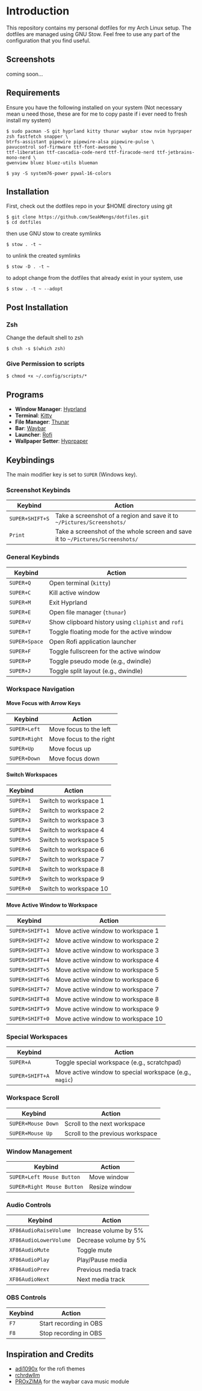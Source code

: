 # Introduction

This repository contains my personal dotfiles for my Arch Linux setup. The dotfiles are managed using GNU Stow. Feel free to use any part of the configuration that you find useful.

## Screenshots

coming soon...

## Requirements

Ensure you have the following installed on your system (Not necessary mean u need those, these are for me to copy paste if i ever need to fresh install my system)

```
$ sudo pacman -S git hyprland kitty thunar waybar stow nvim hyprpaper zsh fastfetch snapper \
btrfs-assistant pipewire pipewire-alsa pipewire-pulse \
pavucontrol sof-firmware ttf-font-awesome \
ttf-liberation ttf-cascadia-code-nerd ttf-firacode-nerd ttf-jetbrains-mono-nerd \
gwenview bluez bluez-utils blueman

```

```
$ yay -S system76-power pywal-16-colors
```

## Installation

First, check out the dotfiles repo in your $HOME directory using git

```
$ git clone https://github.com/SeakMengs/dotfiles.git
$ cd dotfiles
```

then use GNU stow to create symlinks

```
$ stow . -t ~
```

to unlink the created symlinks

```
$ stow -D . -t ~
```

to adopt change from the dotfiles that already exist in your system, use

```
$ stow . -t ~ --adopt
```

## Post Installation

### Zsh

Change the default shell to zsh

```
$ chsh -s $(which zsh)
```

### Give Permission to scripts

```
$ chmod +x ~/.config/scripts/*
```

## Programs

-   **Window Manager**: [Hyprland](https://hyprland.org)
-   **Terminal**: [Kitty](https://sw.kovidgoyal.net/kitty/)
-   **File Manager**: [Thunar](https://docs.xfce.org/xfce/thunar/start)
-   **Bar**: [Waybar](https://github.com/Alexays/Waybar)
-   **Launcher**: [Rofi](https://github.com/davatorium/rofi)
-   **Wallpaper Setter**: [Hyprpaper](https://github.com/hyprwm/hyprpaper)

## Keybindings

The main modifier key is set to `SUPER` (Windows key).

### Screenshot Keybinds

| Keybind | Action |
| ------- | ------ |
| `SUPER+SHIFT+S` | Take a screenshot of a region and save it to `~/Pictures/Screenshots/` |
| `Print` | Take a screenshot of the whole screen and save it to `~/Pictures/Screenshots/` |

### General Keybinds

| Keybind | Action |
| ------- | ------ |
| `SUPER+Q` | Open terminal (`kitty`) |
| `SUPER+C` | Kill active window |
| `SUPER+M` | Exit Hyprland |
| `SUPER+E` | Open file manager (`thunar`) |
| `SUPER+V` | Show clipboard history using `cliphist` and `rofi` |
| `SUPER+T` | Toggle floating mode for the active window |
| `SUPER+Space` | Open Rofi application launcher |
| `SUPER+F` | Toggle fullscreen for the active window |
| `SUPER+P` | Toggle pseudo mode (e.g., dwindle) |
| `SUPER+J` | Toggle split layout (e.g., dwindle) |

### Workspace Navigation

#### Move Focus with Arrow Keys

| Keybind | Action |
| ------- | ------ |
| `SUPER+Left` | Move focus to the left |
| `SUPER+Right` | Move focus to the right |
| `SUPER+Up` | Move focus up |
| `SUPER+Down` | Move focus down |

#### Switch Workspaces

| Keybind | Action |
| ------- | ------ |
| `SUPER+1` | Switch to workspace 1 |
| `SUPER+2` | Switch to workspace 2 |
| `SUPER+3` | Switch to workspace 3 |
| `SUPER+4` | Switch to workspace 4 |
| `SUPER+5` | Switch to workspace 5 |
| `SUPER+6` | Switch to workspace 6 |
| `SUPER+7` | Switch to workspace 7 |
| `SUPER+8` | Switch to workspace 8 |
| `SUPER+9` | Switch to workspace 9 |
| `SUPER+0` | Switch to workspace 10 |

#### Move Active Window to Workspace

| Keybind | Action |
| ------- | ------ |
| `SUPER+SHIFT+1` | Move active window to workspace 1 |
| `SUPER+SHIFT+2` | Move active window to workspace 2 |
| `SUPER+SHIFT+3` | Move active window to workspace 3 |
| `SUPER+SHIFT+4` | Move active window to workspace 4 |
| `SUPER+SHIFT+5` | Move active window to workspace 5 |
| `SUPER+SHIFT+6` | Move active window to workspace 6 |
| `SUPER+SHIFT+7` | Move active window to workspace 7 |
| `SUPER+SHIFT+8` | Move active window to workspace 8 |
| `SUPER+SHIFT+9` | Move active window to workspace 9 |
| `SUPER+SHIFT+0` | Move active window to workspace 10 |

### Special Workspaces

| Keybind | Action |
| ------- | ------ |
| `SUPER+A` | Toggle special workspace (e.g., scratchpad) |
| `SUPER+SHIFT+A` | Move active window to special workspace (e.g., `magic`) |

### Workspace Scroll

| Keybind | Action |
| ------- | ------ |
| `SUPER+Mouse Down` | Scroll to the next workspace |
| `SUPER+Mouse Up` | Scroll to the previous workspace |

### Window Management

| Keybind | Action |
| ------- | ------ |
| `SUPER+Left Mouse Button` | Move window |
| `SUPER+Right Mouse Button` | Resize window |

### Audio Controls

| Keybind | Action |
| ------- | ------ |
| `XF86AudioRaiseVolume` | Increase volume by 5% |
| `XF86AudioLowerVolume` | Decrease volume by 5% |
| `XF86AudioMute` | Toggle mute |
| `XF86AudioPlay` | Play/Pause media |
| `XF86AudioPrev` | Previous media track |
| `XF86AudioNext` | Next media track |

### OBS Controls

| Keybind | Action |
| ------- | ------ |
| `F7` | Start recording in OBS |
| `F8` | Stop recording in OBS |

## Inspiration and Credits

-   [adi1090x](https://github.com/adi1090x/rofi) for the rofi themes
-   [rchrdwllm](https://github.com/rchrdwllm/dotfiles)
-   [PROxZIMA](https://github.com/PROxZIMA/caway) for the waybar cava music module
